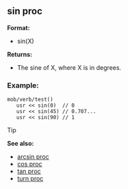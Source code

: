 ## sin proc

**Format:**
+   sin(X)

**Returns:**
+   The sine of X, where X is in degrees.
### Example:

```dm
mob/verb/test()
   usr << sin(0)  // 0
   usr << sin(45) // 0.707...
   usr << sin(90) // 1
```

> [!TIP] 
> **See also:**
> +   [arcsin proc](/ref/proc/arcsin.md) 
> +   [cos proc](/ref/proc/cos.md) 
> +   [tan proc](/ref/proc/tan.md) 
> +   [turn proc](/ref/proc/turn.md) 